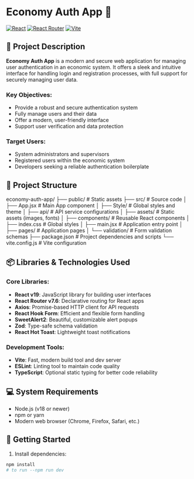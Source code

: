 # Economy Auth App 🏦

[![React](https://img.shields.io/badge/React-v19-blue.svg)](https://reactjs.org)
[![React Router](https://img.shields.io/badge/React%20Router-v7.6-orange.svg)](https://reactrouter.com)
[![Vite](https://img.shields.io/badge/Vite-v6.3-green.svg)](https://vitejs.dev)

## 📌 Project Description

**Economy Auth App** is a modern and secure web application for managing user authentication in an economic system. It offers a sleek and intuitive interface for handling login and registration processes, with full support for securely managing user data.

### Key Objectives:
- Provide a robust and secure authentication system
- Fully manage users and their data
- Offer a modern, user-friendly interface
- Support user verification and data protection

### Target Users:
- System administrators and supervisors
- Registered users within the economic system
- Developers seeking a reliable authentication boilerplate

## 🧱 Project Structure

economy-auth-app/
├── public/ # Static assets
├── src/ # Source code
│ ├── App.jsx # Main App component
│ ├── Style/ # Global styles and theme
│ ├── api/ # API service configurations
│ ├── assets/ # Static assets (images, fonts)
│ ├── components/ # Reusable React components
│ ├── index.css # Global styles
│ ├── main.jsx # Application entry point
│ ├── pages/ # Application pages
│ └── validation/ # Form validation schemas
├── package.json # Project dependencies and scripts
└── vite.config.js # Vite configuration

## 📦 Libraries & Technologies Used

### Core Libraries:
- **React v19**: JavaScript library for building user interfaces
- **React Router v7.6**: Declarative routing for React apps
- **Axios**: Promise-based HTTP client for API requests
- **React Hook Form**: Efficient and flexible form handling
- **SweetAlert2**: Beautiful, customizable alert popups
- **Zod**: Type-safe schema validation
- **React Hot Toast**: Lightweight toast notifications

### Development Tools:
- **Vite**: Fast, modern build tool and dev server
- **ESLint**: Linting tool to maintain code quality
- **TypeScript**: Optional static typing for better code reliability

## 💻 System Requirements

- Node.js (v18 or newer)
- npm or yarn
- Modern web browser (Chrome, Firefox, Safari, etc.)

## 🚀 Getting Started

1. Install dependencies:
```bash
npm install
# to run --npm run dev
